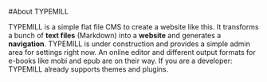 #About TYPEMILL

TYPEMILL is a simple flat file CMS to create a website like this. It transforms a bunch of **text files** (Markdown) into a **website** and generates a **navigation**. TYPEMILL is under construction and provides a simple admin area for settings right now. An online editor and different output formats for e-books like mobi and epub are on their way. If you are a developer: TYPEMILL already supports themes and plugins.